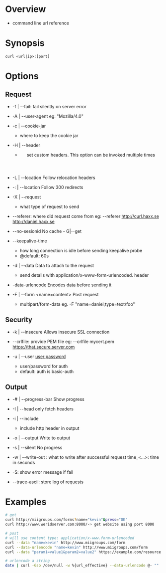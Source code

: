 
# Overview
- command line url reference

# Synopsis
```
curl <url|ip>:[port]
```

# Options

## Request

- -f | --fail: fail silently on server error

- -A | --user-agent <agent string>
    eg: "Mozilla/4.0"

- -c | --cookie-jar <filename>
    - where to keep the cookie jar
    
- -H | --header <header>
    - set custom headers. This option can be invoked multiple times

- -L | --location
    Follow relocation headers

- -: | --location
    Follow 300 redirects

- -X | --request <cmd>
    - what type of request to send

- --referer: where did request come from
    eg: --referer http://curl.haxx.se http://daniel.haxx.se

- --no-sesionid
    No cache
        - G|--get

- --keepalive-time <seconds>
    - how long connection is idle before sending keepalive probe
    - @default: 60s

- -d | --data <data>
    Data to attach to the request
    - send details with application/x-www-form-urlencoded. header

- -data-urlencode <data>
    Encodes data before sending it

- -F | --form <name=content>
    Post request
    - multipart/form-data
        eg.
            -F "name=daniel;type=text/foo"

## Security
- -k | --insecure
    Allows insecure SSL connection

- --crlfile: provide PEM file
    eg: --crlfile mycert.pem https://that.secure.server.com

- -u | --user <user:password>
    - user/password for auth
    - default: auth is basic-auth


## Output

- -# | --progress-bar
    Show progress

- -I | --head
    only fetch headers

- -i | --include
    - include http header in output

- -o | --output <file>
    Write to output

- -s | --silent
    No progress

- -w | --write-out <format> : what to write after successful request
    time_<...>: time in seconds

- -S: show error message if fail

- --trace-ascii: store log of requests

# Examples

```sh
# get
curl http://miigroups.com/forms?name="kevin"&press="OK"
curl http://www.weridserver.com:8000/-> get website using port 8000

# post
# will use content type: application/x-www.form-urlencoded
curl --data "name=kevin" http://www.miigroups.com/form
curl --data-urlencode "name=kevin" http://www.miigroups.com/form
curl --data "param1=value1&param2=value2" https://example.com/resource.cgi

# urlencode a string
date | curl -Gso /dev/null -w %{url_effective} --data-urlencode @- "" | sed -E 's/..(.*).../\1/'
```
